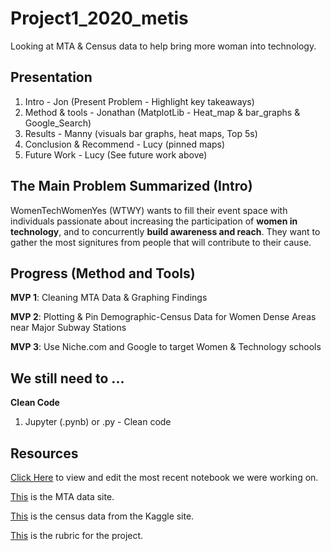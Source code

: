 # Project1_2020_metis
Looking at MTA &amp; Census data to help bring more woman into technology. 

## Presentation
1. Intro - Jon (Present Problem - Highlight key takeaways)
2. Method & tools - Jonathan (MatplotLib - Heat_map & bar_graphs & Google_Search)
3. Results - Manny (visuals bar graphs, heat maps, Top 5s)
4. Conclusion & Recommend - Lucy (pinned maps)
5. Future Work - Lucy (See future work above)


## The Main Problem Summarized (Intro)
WomenTechWomenYes (WTWY) wants to fill their event space with individuals passionate about increasing the participation of **women in technology**, and to concurrently **build awareness and reach**. They want to gather the most signitures from people that will contribute to their cause. 


## Progress (Method and Tools)

**MVP 1**: Cleaning MTA Data & Graphing Findings

**MVP 2**: Plotting & Pin Demographic-Census Data for Women Dense Areas near Major Subway Stations

**MVP 3**: Use Niche.com and Google to target Women & Technology schools

## We still need to ...

**Clean Code**
1. Jupyter (.pynb) or .py - Clean code


## Resources

[Click Here](https://github.com/er-arcadio/Project1_2020_metis/blob/master/Project%201%20Draft.ipynb) to view and edit the most recent notebook we were working on.

[This](http://web.mta.info/developers/turnstile.html) is the MTA data site. 

[This](https://www.kaggle.com/muonneutrino/new-york-city-census-data) is the census data from the Kaggle site.

[This](https://docs.google.com/document/d/1oAJrWNR7HxNJVI2IHUuHArEvBccowLqvPObYbqtH0rs/edit) is the rubric for the project.



